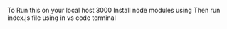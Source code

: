 To Run this on your local host 3000 
Install node modules using <npm i>
Then run index.js file using <nodemon index.js> in vs code terminal
